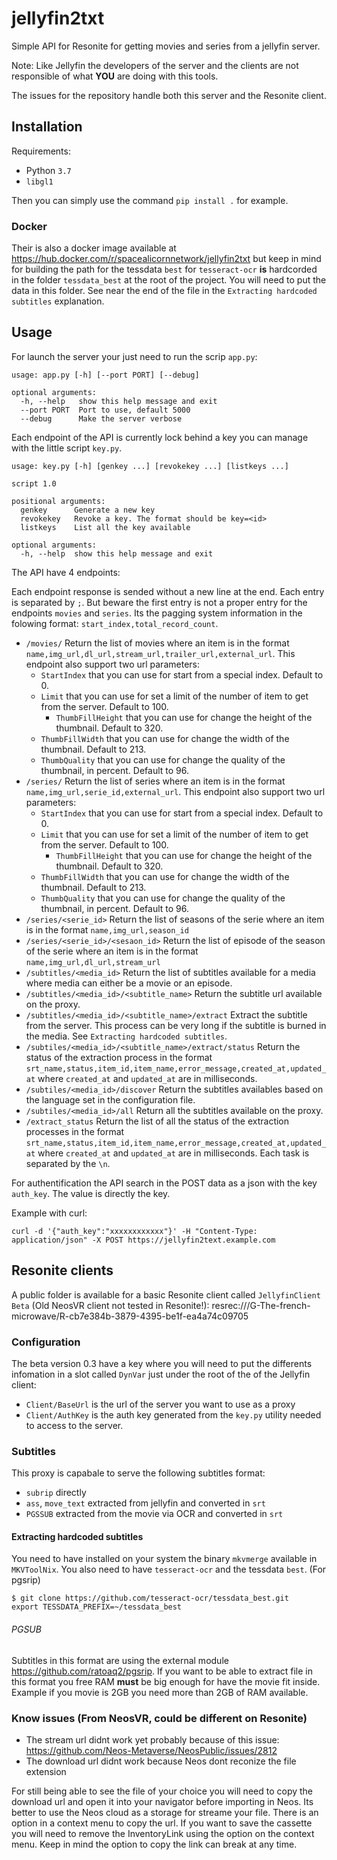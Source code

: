 # jellyfin2txt

Simple API for Resonite for getting movies and series from a jellyfin server.

Note: Like Jellyfin the developers of the server and the clients are not
responsible of what **YOU** are doing with this tools.

The issues for the repository handle both this server and the Resonite client.

## Installation

Requirements:

* Python `3.7`
* `libgl1`

Then you can simply use the command `pip install .` for example.

### Docker

Their is also a docker image available at
https://hub.docker.com/r/spacealicornnetwork/jellyfin2txt but keep in
mind for building the path for the tessdata `best` for `tesseract-ocr`
**is** hardcorded in the folder `tessdata_best` at the root of the project.
You will need to put the data in this folder. See near the end of the file
in the `Extracting hardcoded subtitles` explanation.

## Usage

For launch the server your just need to run the scrip `app.py`:

```
usage: app.py [-h] [--port PORT] [--debug]

optional arguments:
  -h, --help   show this help message and exit
  --port PORT  Port to use, default 5000
  --debug      Make the server verbose
```

Each endpoint of the API is currently lock behind a key you can manage with
the little script `key.py`.

```
usage: key.py [-h] [genkey ...] [revokekey ...] [listkeys ...]

script 1.0

positional arguments:
  genkey      Generate a new key
  revokekey   Revoke a key. The format should be key=<id>
  listkeys    List all the key available

optional arguments:
  -h, --help  show this help message and exit
```

The API have 4 endpoints:

Each endpoint response is sended without a new line at the end. Each entry
is separated by `;`. But beware the first entry is not a proper entry for the
endpoints `movies` and `series`. Its the pagging system information in the
folowing format: `start_index,total_record_count`.

* `/movies/` Return the list of movies where an item is in the format `name,img_url,dl_url,stream_url,trailer_url,external_url`. This endpoint also support two url parameters:
	* `StartIndex` that you can use for start from a special index. Default to 0.
	* `Limit` that you can use for set a limit of the number of item to get from the server. Default to 100.
        * `ThumbFillHeight` that you can use for change the height of the thumbnail. Default to 320.
	* `ThumbFillWidth` that you can use for change the width of the thumbnail. Default to 213.
	* `ThumbQuality` that you can use for change the quality of the thumbnail, in percent. Default to 96.
* `/series/` Return the list of series where an item is in the format `name,img_url,serie_id,external_url`. This endpoint also support two url parameters:
	* `StartIndex` that you can use for start from a special index. Default to 0.
	* `Limit` that you can use for set a limit of the number of item to get from the server. Default to 100.
        * `ThumbFillHeight` that you can use for change the height of the thumbnail. Default to 320.
	* `ThumbFillWidth` that you can use for change the width of the thumbnail. Default to 213.
	* `ThumbQuality` that you can use for change the quality of the thumbnail, in percent. Default to 96.
* `/series/<serie_id>` Return the list of seasons of the serie where an item is in the format `name,img_url,season_id`
* `/series/<serie_id>/<sesaon_id>` Return the list of episode of the season of the serie where an item is in the format
  `name,img_url,dl_url,stream_url`
* `/subtitles/<media_id>` Return the list of subtitles available for a media where media can either be a movie or an episode.
* `/subtitles/<media_id>/<subtitle_name>` Return the subtitle url available on the proxy.
* `/subtitles/<media_id>/<subtitle_name>/extract` Extract the subtitle from the server. This process can be very long if the subtitle is burned in the media. See `Extracting hardcoded subtitles`.
* `/subtiles/<media_id>/<subtitle_name>/extract/status` Return the status of the extraction process in the format `srt_name,status,item_id,item_name,error_message,created_at,updated_at` where `created_at` and `updated_at` are in milliseconds.
* `/subtiles/<media_id>/discover` Return the subtitles availables based on the language set in the configuration file.
* `/subtiles/<media_id>/all` Return all the subtitles available on the proxy.
* `/extract_status` Return the list of all the status of the extraction processes in the format `srt_name,status,item_id,item_name,error_message,created_at,updated_at` where `created_at` and `updated_at` are in milliseconds. Each task is separated by the `\n`.

For authentification the API search in the POST data as a json with the key `auth_key`. The value is
directly the key.

Example with curl:

```
curl -d '{"auth_key":"xxxxxxxxxxxx"}' -H "Content-Type: application/json" -X POST https://jellyfin2text.example.com
```

## Resonite clients

A public folder is available for a basic Resonite client called `JellyfinClient Beta` (Old NeosVR client not tested in Resonite!):
resrec:///G-The-french-microwave/R-cb7e384b-3879-4395-be1f-ea4a74c09705

### Configuration

The beta version 0.3 have a key where you will need to put the differents
infomation in a slot called `DynVar` just under the root of the of the Jellyfin client:
- `Client/BaseUrl` is the url of the server you want to use as a proxy
- `Client/AuthKey` is the auth key generated from the `key.py` utility needed
  to access to the server.

### Subtitles

This proxy is capabale to serve the following subtitles format:

- `subrip` directly
- `ass`, `move_text` extracted from jellyfin and converted in `srt`
- `PGSSUB` extracted from the movie via OCR and converted in `srt`

#### Extracting hardcoded subtitles

You need to have installed on your system the binary `mkvmerge` available in `MKVToolNix`.
You also need to have `tesseract-ocr` and the tessdata `best`. (For pgsrip)

```
$ git clone https://github.com/tesseract-ocr/tessdata_best.git
export TESSDATA_PREFIX=~/tessdata_best
```

###### PGSUB

Subtitles in this format are using the external module https://github.com/ratoaq2/pgsrip.
If you want to be able to extract file in this format you free RAM **must** be big enough
for have the movie fit inside. Example if you movie is 2GB you need more than 2GB of RAM
available.

### Know issues (From NeosVR, could be different on Resonite)

- The stream url didnt work yet probably because of this issue: https://github.com/Neos-Metaverse/NeosPublic/issues/2812
- The download url didnt work because Neos dont reconize the file extension

For still being able to see the file of your choice you will need to copy the
download url and open it into your navigator before importing in Neos. Its
better to use the Neos cloud as a storage for streame your file. There is an
option in a context menu to copy the url. If you want to save the cassette you
will need to remove the InventoryLink using the option on the context menu.
Keep in mind the option to copy the link can break at any time.
